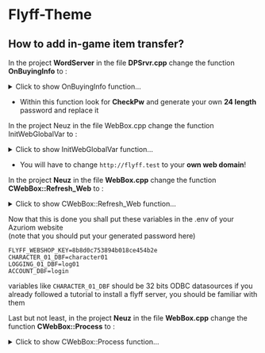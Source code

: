 # Flyff-Theme

## How to add in-game item transfer?

In the project **WordServer** in the file **DPSrvr.cpp** change the function **OnBuyingInfo** to :

<details> 
  <summary>Click to show OnBuyingInfo function...</summary>
 

 ```cpp
void CDPSrvr::OnBuyingInfo( CAr & ar, DPID dpidCache, DPID dpidUser, LPBYTE lpBuf, u_long uBufSize )
{
	BUYING_INFO2 bi2;
	ar.Read((void*)&bi2, sizeof(BUYING_INFO2));

	CWorld* pWorld;
	CUser* pUser = g_UserMng.GetUser(dpidCache, dpidUser);

	SERIALNUMBER iSerialNumber = 0;

	bi2.dwRetVal = 0;
	CItemElem itemElem;
	itemElem.m_dwItemId = bi2.dwItemId;
	itemElem.m_nItemNum = (short)bi2.dwItemNum;
	itemElem.m_bCharged = TRUE;
	BYTE nId;

	string CheckPw;
	CheckPw = "8b8d0c753894b018ce454b2e";

	if (IsValidObj(pUser) && (pWorld = pUser->GetWorld()))
	{
		if (bi2.szBxaid == CheckPw) {
			bi2.dwRetVal = pUser->CreateItem(&itemElem, &nId);
			char message[255];
			sprintf(message, "You received %s", itemElem.GetName());
			pUser->AddText(message);
		}
#ifdef __LAYER_1015
		g_dpDBClient.SavePlayer(pUser, pWorld->GetID(), pUser->GetPos(), pUser->GetLayer());
#else // __LAYER_1015
		g_dpDBClient.SavePlayer(pUser, pWorld->GetID(), pUser->GetPos());
#endif // __LAYER_1015
		if (bi2.dwRetVal)
		{
			CItemElem* pItemElem = pUser->m_Inventory.GetAtId(nId);
			if (pItemElem)
			{
				iSerialNumber = pItemElem->GetSerialNumber();
				pItemElem->m_bCharged = TRUE;
				if (bi2.dwSenderId > 0)
				{
					// %sÀ» %s´ÔÀ¸·ÎºÎÅÍ ¼±¹° ¹Þ¾Ò½À´Ï´Ù.
				}
			}
		}
		else
		{
			LogItemInfo aLogItem;
			aLogItem.Action = "S";
			aLogItem.SendName = pUser->GetName();
			aLogItem.WorldId = pUser->GetWorld()->GetID();
			aLogItem.Gold = aLogItem.Gold2 = pUser->GetGold();

			g_dpDBClient.SendQueryPostMail(pUser->m_idPlayer, 0, itemElem, 0, "", "");
			aLogItem.RecvName = "HOMEPAGE_SHOP";
			g_DPSrvr.OnLogItem(aLogItem, &itemElem, itemElem.m_nItemNum);
		}
	}
	g_dpDBClient.SendBuyingInfo(&bi2, iSerialNumber);

	static char lpOutputString[260] = { 0, };
	sprintf(lpOutputString, "dwServerIndex = %d\tdwPlayerId = %d\tdwItemId = %d\tdwItemNum = %d",
		bi2.dwServerIndex, bi2.dwPlayerId, bi2.dwItemId, bi2.dwItemNum);
	OutputDebugString(lpOutputString);
}


```
</details>

- Within this function look for **CheckPw** and generate your own **24 length** password and replace it


In the project Neuz in the file WebBox.cpp change the function InitWebGlobalVar to :

<details>
    <summary>Click to show InitWebGlobalVar function...</summary>
    
    
```cpp
void InitWebGlobalVar()
{
	WEB_ADDRESS_DEFAULT = "http://flyff.test/shop?is_game=1&m_idPlayer=%d&m_nServer=%d";
	WEB_POSTDATA = "";
}

```
</details>

- You will have to change `http://flyff.test` to your **own web domain**!

In the project **Neuz** in the file **WebBox.cpp** change the function **CWebBox::Refresh_Web** to :

<details>
    <summary>Click to show CWebBox::Refresh_Web function...</summary>
    
    
```cpp
void CWebBox::Refresh_Web()
{
	char address[512], postdata[WEB_STR_LEN], header[WEB_STR_LEN];

	ZeroMemory( address, 512 );
	wsprintf( address, WEB_ADDRESS_DEFAULT, m_nPlayer, m_nServer);
	wsprintf(postdata, WEB_POSTDATA, m_szUser, m_nPlayer, m_nServer);
	wsprintf( header, WEB_HEADER, lstrlen( postdata ) );

	ChangeWebAddress( address, postdata, header );
}

```
</details>

Now that this is done you shall put these variables in the .env of your Azuriom website\
(note that you should put your generated password here)
```
FLYFF_WEBSHOP_KEY=8b8d0c753894b018ce454b2e
CHARACTER_01_DBF=character01
LOGGING_01_DBF=log01
ACCOUNT_DBF=login
```
variables like `CHARACTER_01_DBF` should be 32 bits ODBC datasources if you already followed a tutorial to install a flyff server, you should be familiar with them

Last but not least, in the project **Neuz** in the file **WebBox.cpp** change the function **CWebBox::Process** to :

<details>
    <summary>Click to show CWebBox::Process function...</summary>
    
    
```cpp
bool CWebBox::Process(HWND hWnd,HINSTANCE hInstance, char* szUser, u_long nPlayer, DWORD nServer, int nLevel, int nJob, int nSex, const char* szName )
{
	char address[512], postdata[WEB_STR_LEN], header[WEB_STR_LEN];
	ZeroMemory( address, 512 );
	ZeroMemory( postdata, WEB_STR_LEN );
	ZeroMemory( header, WEB_STR_LEN );

	if( m_bStart && m_bStartWeb )
	{
		lstrcpy( m_szUser, szUser );
		m_nPlayer	= nPlayer;
		m_nServer	= nServer;
		m_nLevel	= nLevel;
		m_nJob	= nJob;
		m_nSex	= nSex;
		lstrcpy( m_szName, szName );

		D3DDEVICE->SetDialogBoxMode( TRUE );
		Start_WebBox( hWnd, hInstance, WEB_DEFAULT_X, WEB_DEFAULT_Y, NULL );
		wsprintf( address, WEB_ADDRESS_DEFAULT, m_nPlayer, m_nServer);
		wsprintf( header, WEB_HEADER, lstrlen( postdata ) );
		ChangeWebAddress( address, postdata, header );
		Show( TRUE );
		m_bStart	= false;
		m_bEnd	= false;
		return true;
	}
	else if( m_bEnd )
	{
		End_WebBox();
		m_bEnd	= false;
		m_bStart	= false;
		m_bStartWeb	= false;
		return false;
	}
	else if( m_bStartWeb )
	{
		if( GetAsyncKeyState( VK_F5 ) )
			Refresh_Web();
	}

	return false;
}

```
</details>
